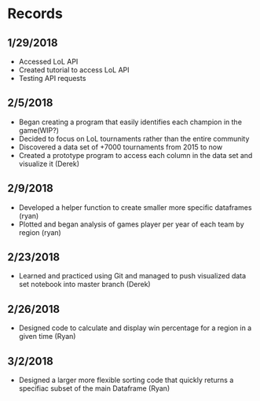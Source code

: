 # Records
## 1/29/2018
* Accessed LoL API
* Created tutorial to access LoL API
* Testing API requests
## 2/5/2018
* Began creating a program that easily identifies each champion in the game(WIP?)
* Decided to focus on LoL tournaments rather than the entire community
* Discovered a data set of +7000 tournaments from 2015 to now
* Created a prototype program to access each column in the data set and visualize it (Derek)
## 2/9/2018
* Developed a helper function to create smaller more specific dataframes (ryan)
* Plotted and began analysis of games player per year of each team by region (ryan)
## 2/23/2018
* Learned and practiced using Git and managed to push visualized data set notebook into master branch (Derek)
## 2/26/2018
* Designed code to calculate and display win percentage for a region in a given time (Ryan)
## 3/2/2018
* Designed a larger more flexible sorting code that quickly returns a specifiac subset of the main Dataframe (Ryan)
